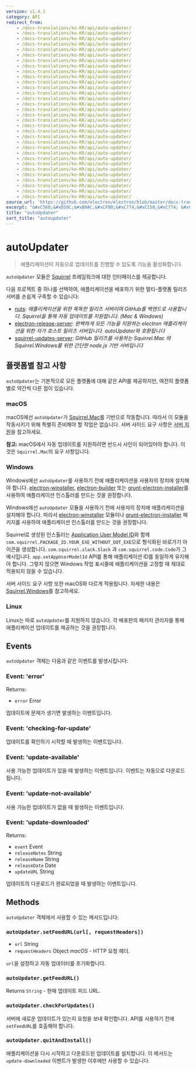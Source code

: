 ```yaml
---
version: v1.4.1
category: API
redirect_from:
    - /docs-translations/ko-KR/api/auto-updater/
    - /docs-translations/ko-KR/api/auto-updater/
    - /docs-translations/ko-KR/api/auto-updater/
    - /docs-translations/ko-KR/api/auto-updater/
    - /docs-translations/ko-KR/api/auto-updater/
    - /docs-translations/ko-KR/api/auto-updater/
    - /docs-translations/ko-KR/api/auto-updater/
    - /docs-translations/ko-KR/api/auto-updater/
    - /docs-translations/ko-KR/api/auto-updater/
    - /docs-translations/ko-KR/api/auto-updater/
    - /docs-translations/ko-KR/api/auto-updater/
    - /docs-translations/ko-KR/api/auto-updater/
    - /docs-translations/ko-KR/api/auto-updater/
    - /docs-translations/ko-KR/api/auto-updater/
    - /docs-translations/ko-KR/api/auto-updater/
    - /docs-translations/ko-KR/api/auto-updater/
    - /docs-translations/ko-KR/api/auto-updater/
    - /docs-translations/ko-KR/api/auto-updater/
    - /docs-translations/ko-KR/api/auto-updater/
    - /docs-translations/ko-KR/api/auto-updater/
    - /docs-translations/ko-KR/api/auto-updater/
    - /docs-translations/ko-KR/api/auto-updater/
    - /docs-translations/ko-KR/api/auto-updater/
    - /docs-translations/ko-KR/api/auto-updater/
    - /docs-translations/ko-KR/api/auto-updater/
    - /docs-translations/ko-KR/api/auto-updater/
    - /docs-translations/ko-KR/api/auto-updater/
    - /docs-translations/ko-KR/api/auto-updater/
    - /docs-translations/ko-KR/api/auto-updater/
    - /docs-translations/ko-KR/api/auto-updater/
    - /docs-translations/ko-KR/api/auto-updater/
    - /docs-translations/ko-KR/api/auto-updater/
source_url: 'https://github.com/electron/electron/blob/master/docs-translations/ko-KR/api/auto-updater.md'
excerpt: "&#xC560;&#xD50C;&#xB9AC;&#xCF00;&#xC774;&#xC158;&#xC774; &#xC790;&#xB3D9;&#xC73C;&#xB85C; &#xC5C5;&#xB370;&#xC774;&#xD2B8;&#xB97C; &#xC9C4;&#xD589;&#xD560; &#xC218; &#xC788;&#xB3C4;&#xB85D; &#xAE30;&#xB2A5;&#xC744; &#xD65C;&#xC131;&#xD654;&#xD569;&#xB2C8;&#xB2E4;."
title: "autoUpdater"
sort_title: "autoupdater"
---
```


# autoUpdater

> 애플리케이션이 자동으로 업데이트를 진행할 수 있도록 기능을 활성화합니다.

`autoUpdater` 모듈은 [Squirrel](https://github.com/Squirrel) 프레임워크에 대한
인터페이스를 제공합니다.

다음 프로젝트 중 하나를 선택하여, 애플리케이션을 배포하기 위한 멀티-플랫폼 릴리즈
서버를 손쉽게 구축할 수 있습니다:

- [nuts][nuts]: *애플리케이션을 위한 똑똑한 릴리즈 서버이며 GitHub를 백엔드로
  사용합니다. Squirrel을 통해 자동 업데이트를 지원합니다. (Mac & Windows)*
- [electron-release-server][electron-release-server]: *완벽하게 모든 기능을
지원하는 electron 애플리케이션을 위한 자가 호스트 릴리즈 서버입니다. autoUpdater와
호환됩니다*
- [squirrel-updates-server][squirrel-updates-server]: *GitHub 릴리즈를 사용하는
Squirrel.Mac 와 Squirrel.Windows를 위한 간단한 node.js 기반 서버입니다*

## 플랫폼별 참고 사항

`autoUpdater`는 기본적으로 모든 플랫폼에 대해 같은 API를 제공하지만, 여전히 플랫폼별로
약간씩 다른 점이 있습니다.

### macOS

macOS에선 `autoUpdater`가 [Squirrel.Mac][squirrel-mac]를 기반으로 작동합니다.
따라서 이 모듈을 작동시키기 위해 특별히 준비해야 할 작업은 없습니다.
서버 사이드 요구 사항은 [서버 지원][server-support]을 참고하세요.

**참고:** macOS에서 자동 업데이트를 지원하려면 반드시 사인이 되어있어야 합니다.
이것은 `Squirrel.Mac`의 요구 사항입니다.

### Windows

Windows에선 `autoUpdater`를 사용하기 전에 애플리케이션을 사용자의 장치에
설치해야 합니다. [electron-winstaller][installer-lib],
[electron-builder][electron-builder-lib] 또는
[grunt-electron-installer][installer]를 사용하여 애플리케이션 인스톨러를 만드는 것을
권장합니다.

Windows에선 `autoUpdater` 모듈을 사용하기 전에 사용자의 장치에 애플리케이션을
설치해야 합니다. 따라서 [electron-winstaller][installer-lib] 모듈이나
[grunt-electron-installer][installer] 패키지를 사용하여 애플리케이션 인스톨러를
만드는 것을 권장합니다.

Squirrel로 생성된 인스톨러는 [Application User Model ID][app-user-model-id]와 함께
`com.squirrel.PACKAGE_ID.YOUR_EXE_WITHOUT_DOT_EXE`으로 형식화된 바로가기 아이콘을
생성합니다. `com.squirrel.slack.Slack` 과 `com.squirrel.code.Code`가 그 예시입니다.
`app.setAppUserModelId` API를 통해 애플리케이션 ID를 동일하게 유지해야 합니다. 그렇지
않으면 Windows 작업 표시줄에 애플리케이션을 고정할 때 제대로 적용되지 않을 수 있습니다.

서버 사이드 요구 사항 또한 macOS와 다르게 적용됩니다. 자세한 내용은
[Squirrel.Windows][squirrel-windows]를 참고하세요.

### Linux

Linux는 따로 `autoUpdater`를 지원하지 않습니다.
각 배포판의 패키지 관리자를 통해 애플리케이션 업데이트를 제공하는 것을 권장합니다.

## Events

`autoUpdater` 객체는 다음과 같은 이벤트를 발생시킵니다:

### Event: 'error'

Returns:

* `error` Error

업데이트에 문제가 생기면 발생하는 이벤트입니다.

### Event: 'checking-for-update'

업데이트를 확인하기 시작할 때 발생하는 이벤트입니다.

### Event: 'update-available'

사용 가능한 업데이트가 있을 때 발생하는 이벤트입니다. 이벤트는 자동으로 다운로드 됩니다.

### Event: 'update-not-available'

사용 가능한 업데이트가 없을 때 발생하는 이벤트입니다.

### Event: 'update-downloaded'

Returns:

* `event` Event
* `releaseNotes` String
* `releaseName` String
* `releaseDate` Date
* `updateURL` String

업데이트의 다운로드가 완료되었을 때 발생하는 이벤트입니다.

## Methods

`autoUpdater` 객체에서 사용할 수 있는 메서드입니다:

### `autoUpdater.setFeedURL(url[, requestHeaders])`

* `url` String
* `requestHeaders` Object _macOS_ - HTTP 요청 헤더.

`url`을 설정하고 자동 업데이터를 초기화합니다.

### `autoUpdater.getFeedURL()`

Returns `String` - 현재 업데이트 피드 URL.

### `autoUpdater.checkForUpdates()`

서버에 새로운 업데이트가 있는지 요청을 보내 확인합니다. API를 사용하기 전에
`setFeedURL`를 호출해야 합니다.

### `autoUpdater.quitAndInstall()`

애플리케이션을 다시 시작하고 다운로드된 업데이트를 설치합니다.
이 메서드는 `update-downloaded` 이벤트가 발생한 이후에만 사용할 수 있습니다.

[squirrel-mac]: https://github.com/Squirrel/Squirrel.Mac
[server-support]: https://github.com/Squirrel/Squirrel.Mac#server-support
[squirrel-windows]: https://github.com/Squirrel/Squirrel.Windows
[installer]: https://github.com/electron/grunt-electron-installer
[installer-lib]: https://github.com/electron/windows-installer
[electron-builder-lib]: https://github.com/electron-userland/electron-builder
[app-user-model-id]: https://msdn.microsoft.com/en-us/library/windows/desktop/dd378459(v=vs.85).aspx
[electron-release-server]: https://github.com/ArekSredzki/electron-release-server
[squirrel-updates-server]: https://github.com/Aluxian/squirrel-updates-server
[nuts]: https://github.com/GitbookIO/nuts
